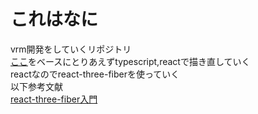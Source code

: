 # これはなに  
vrm開発をしていくリポジトリ  
[ここ](https://github.com/FMS-Cat/three-vrm-vtuber)をベースにとりあえずtypescript,reactで描き直していく  
reactなのでreact-three-fiberを使っていく  
以下参考文献  
[react-three-fiber入門](https://qiita.com/hppRC/items/b3e292e210d02005120f)  

